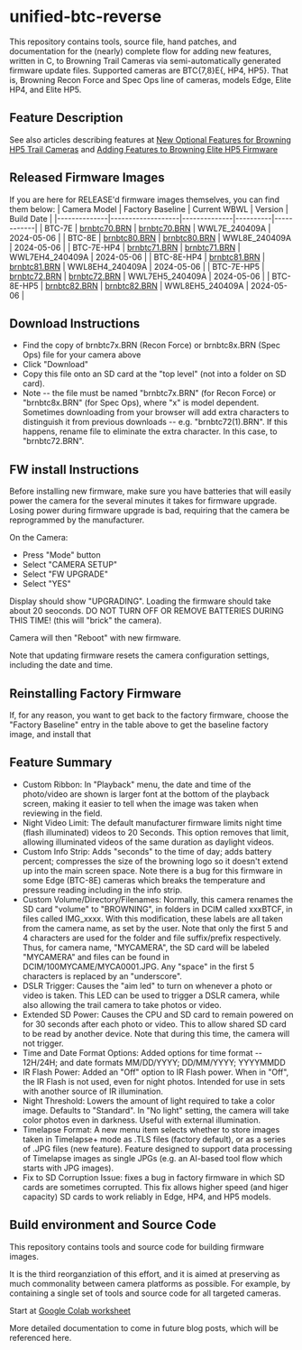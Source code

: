 # unified-btc-reverse

This repository contains tools, source file, hand patches, and documentation for the (nearly) complete flow for adding new features, written in C, to Browning Trail Cameras via semi-automatically generated firmware update files.  Supported cameras are BTC{7,8}E{, HP4, HP5}.  That is, Browning Recon Force and Spec Ops line of cameras, models Edge, Elite HP4, and Elite HP5. 

## Feature Description
See also articles describing features at [New Optional Features for Browning HP5 Trail Cameras](https://winterberrywildlife.ouroneacrefarm.com/2022/12/19/new-optional-features-for-browning-hp5-trail-cameras/)
and 
[Adding Features to Browning Elite HP5 Firmware](https://winterberrywildlife.ouroneacrefarm.com/2022/11/14/adding-features-to-browning-elite-hp5-firmware/)

## Released Firmware Images
If you are here for RELEASE'd firmware images themselves, you can find them below:
| Camera Model | Factory Baseline  | Current WBWL | Version  | Build Date |
|--------------|-------------------|--------------|----------|------------|
| BTC-7E | [brnbtc70.BRN](https://github.com/robertzak133/unified-btc-reverse/blob/main/targets/btc-7e/factory-firmware-images/BTC7E_2021_10_07/brnbtc70.BRN) | [brnbtc70.BRN](https://github.com/robertzak133/unified-btc-reverse/blob/main/targets/btc-7e/created-burn-images/RELEASE/brnbtc70.BRN) | WWL7E_240409A | 2024-05-06 |
| BTC-8E | [brnbtc80.BRN](https://github.com/robertzak133/unified-btc-reverse/blob/main/targets/btc-8e/factory-firmware-images/BTC8E_2021_10_07/brnbtc80.BRN) | [brnbtc80.BRN](https://github.com/robertzak133/unified-btc-reverse/blob/main/targets/btc-8e/created-burn-images/RELEASE/brnbtc80.BRN) | WWL8E_240409A | 2024-05-06 |
| BTC-7E-HP4 | [brnbtc71.BRN](https://github.com/robertzak133/unified-btc-reverse/blob/main/targets/btc-7e-hp4/factory-firmware-images/2023-02-01-ns/brnbtc71.BRN) | [brnbtc71.BRN](https://github.com/robertzak133/unified-btc-reverse/blob/main/targets/btc-7e-hp4/created-burn-images/RELEASE/brnbtc71.BRN) | WWL7EH4_240409A | 2024-05-06 |
| BTC-8E-HP4 | [brnbtc81.BRN](https://github.com/robertzak133/unified-btc-reverse/blob/main/targets/btc-8e-hp4/factory-firmware-images/2023-02-01-ns/brnbtc81.BRN) | [brnbtc81.BRN](https://github.com/robertzak133/unified-btc-reverse/blob/main/targets/btc-8e-hp4/created-burn-images/RELEASE/brnbtc81.BRN) | WWL8EH4_240409A | 2024-05-06 |
| BTC-7E-HP5 | [brnbtc72.BRN](https://github.com/robertzak133/unified-btc-reverse/blob/main/targets/btc-7e-hp5/factory-firmware-images/BTC7EH5_L10200F/brnbtc72.BRN) | [brnbtc72.BRN](https://github.com/robertzak133/unified-btc-reverse/blob/main/targets/btc-7e-hp5/created-burn-images/RELEASE/brnbtc72.BRN) | WWL7EH5_240409A | 2024-05-06 |
| BTC-8E-HP5 | [brnbtc82.BRN](https://github.com/robertzak133/unified-btc-reverse/blob/main/targets/btc-8e-hp5/factory-firmware-images/BTC8EH5_L10200F/brnbtc82.BRN) | [brnbtc82.BRN](https://github.com/robertzak133/unified-btc-reverse/blob/main/targets/btc-8e-hp5/created-burn-images/RELEASE/brnbtc82.BRN) | WWL8EH5_240409A | 2024-05-06 |

## Download Instructions
- Find the copy of brnbtc7x.BRN (Recon Force) or brnbtc8x.BRN (Spec Ops) file for your camera above
- Click "Download"
- Copy this file onto an SD card at the "top level" (not into a folder on SD card).  
- Note -- the file must be named "brnbtc7x.BRN" (for Recon Force) or "brnbtc8x.BRN" (for Spec Ops), where "x" is model dependent.  Sometimes downloading from your browser will add extra characters to distinguish it from previous downloads -- e.g. "brnbtc72(1).BRN".  If this happens, rename file to eliminate the extra character. In this case, to  "brnbtc72.BRN". 

## FW install Instructions

Before installing new firmware, make sure you have batteries that will easily power the camera for the several minutes it takes for firmware upgrade. Losing power during firmware upgrade is bad, requiring that the camera be reprogrammed by the manufacturer.  

On the Camera:
- Press "Mode" button 
- Select "CAMERA SETUP"
- Select "FW UPGRADE"
- Select "YES"

Display should show "UPGRADING".  Loading the firmware should take about 20 seoconds. DO NOT TURN OFF OR REMOVE BATTERIES DURING THIS TIME! (this will "brick" the camera).  

Camera will then "Reboot" with new firmware.

Note that updating firmware resets the camera configuration settings, including the date and time. 

## Reinstalling Factory Firmware
If, for any reason, you want to get back to the factory firmware, choose the "Factory Baseline" entry in the table above to get the baseline factory image, and install that



## Feature Summary
 * Custom Ribbon: In "Playback" menu, the date and time of the photo/video are shown is larger font at the bottom of the playback screen, making it easier to tell when the image was taken when reviewing in the field. 
 * Night Video Limit: The default manufacturer firmware limits night time (flash illuminated) videos to 20 Seconds.  This option removes that limit, allowing illuminated videos of the same duration as daylight videos.
 * Custom Info Strip: Adds "seconds" to the time of day; adds battery percent; compresses the size of the browning logo so it doesn't extend up into the main screen space.  Note there is a bug for this firmware in some Edge (BTC-8E) cameras which breaks the temperature and pressure reading including in the info strip.  
 * Custom Volume/Directory/Filenames: Normally, this camera renames the SD card "volume"  to "BROWNING", in folders in DCIM called xxxBTCF, in files called IMG_xxxx.  With this modification, these labels are all taken from the camera name, as set by the user.  Note that only the first 5 and 4 characters are used for the folder and file suffix/prefix respectively.  Thus, for camera name, "MYCAMERA", the SD card will be labeled "MYCAMERA" and files can be found in DCIM/100MYCAME/MYCA0001.JPG.  Any "space" in the first 5 characters is replaced by an "underscore".
 * DSLR Trigger: Causes the "aim led" to turn on whenever a photo or video is taken.  This LED can be used to trigger a DSLR camera, while also allowing the trail camera to take photos or video.
 * Extended SD Power: Causes the CPU and SD card to remain powered on for 30 seconds after each photo or video.  This to allow shared SD card to be read by another device.  Note that during this time, the camera will not trigger.
 * Time and Date Format Options: Added options for time format -- 12H/24H; and date formats MM/DD/YYYY; DD/MM/YYYY; YYYYMMDD
 * IR Flash Power: Added an "Off" option to IR Flash power.  When in "Off", the IR Flash is not used, even for night photos.  Intended for use in sets with another source of IR illumination. 
 * Night Threshold: Lowers the amount of light required to take a color image.  Defaults to "Standard".  In "No light" setting, the camera will take color photos even in darkness.  Useful with external illumination. 
 * Timelapse Format: A new menu item selects whether to store images taken in Timelapse+ mode as .TLS files (factory default), or as a series of .JPG files (new feature).  Feature designed to support data processing of Timelapse images as single JPGs (e.g. an AI-based tool flow which starts with JPG images).  
 * Fix to SD Corruption Issue: fixes a bug in factory firmware in which SD cards are sometimes corrupted.  This fix allows higher speed (and higer capacity) SD cards to work reliably in Edge, HP4, and HP5 models. 
 
## Build environment and Source Code

This repository contains tools and source code for building firmware images.  

It is the third reorganziation of this effort, and it is aimed at preserving as much commonality between camera platforms as possible.  For example, by containing a single set of tools and source code for all targeted cameras.

Start at [Google Colab worksheet](https://github.com/robertzak133/unified-btc-reverse/blob/main/tools/colab/2023-01-30-Unified-BTC-BRN-FIle-Creator.ipynb) 

More detailed documentation to come in future blog posts, which will be referenced here. 




